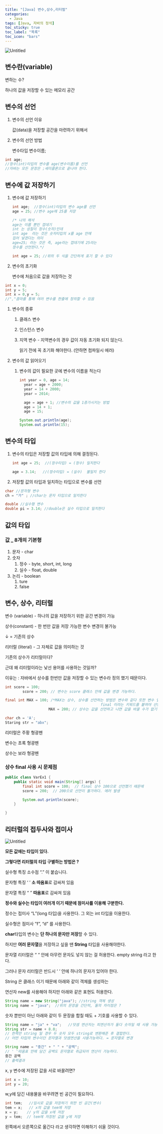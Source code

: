 ```yaml
---
title: "[Java] 변수,상수,리터럴"
categories:
  - Java
tags: [Java, 자바의 정석]
toc_sticky: true
toc_label: "목록"
toc_icon: "bars"
---
```


![Untitled](https://github.com/solfany/solfany.github.io/blob/master/blog/blog-main/3..png?raw=true)

## 변수란(variable)

변하는 수?

하나의 값을 저장할 수 있는 메모리 공간

## 변수의 선언

1. 변수의 선언 이유

   값(data)을 저장할 공간을 마련하기 위해서

2. 변수의 선언 방법

   변수타입 변수이름;

```java
int age;
//정수(int)타입의 변수를 age(변수이름)를 선언
//자바는 모든 문장은 ;세미콜론으로 끝나야 한다.
```

## 변수에 값 저장하기

1. 변수에 값 저장하기

   ```java
   int age;  //정수(int)타입의 변수 age를 선언
   age = 25; //변수 age에 25를 저장

   /* 나의 해석
   age는 이름 뿐인 껍데기
   int 는 성질이 정수(숫자)인데
   int age  라는 것은 숫자타입의 x를 age 안에
   집어 넣겠다는 의미
   age=25; 라는 것은 즉, age라는 껍데기에 25라는
   정수를 선언한다.*/

   int age = 25; //위의 두 식을 간단하게 표기 할 수 있다
   ```

1. 변수의 초기화

   변수에 처음으로 값을 저장하는 것

```java
int x = 0;
int y = 5;
int x = 0,y = 5;
//","콤마를 통해 여러 변수를 한줄에 정의할 수 있음
```

1. 변수의 종류

   1. 클래스 변수
   2. 인스턴스 변수
   3. 지역 변수 - 지역변수의 경우 값이 자동 초기화 되지 않는다.

      읽기 전에 꼭 초기화 해야한다. (안하면 컴파일시 에러)

2. 변수의 값 읽어오기

   1. 변수의 값이 필요한 곳에 변수의 이름을 적는다

      ```java
      int year = 0, age = 14;
      	year = age + 2000;
      	year = 14 + 2000;
      	year = 2014;

      	age = age + 1; //변수의 값을 1증가시키는 방법
      	age = 14 + 1;
      	age = 15;

      System.out.println(age);
      System.out.println(15);
      ```

## 변수의 타입

1. 변수의 타입은 저장할 값의 타입에 의해 결정된다.

   ```java
   int age = 25;  //(정수타입) = (정수) 일치한다

   age = 3.14;   //(정수타입) = (실수)  불일치 한다
   ```

1. 저장할 값의 타입과 일치하는 타입으로 변수를 선언

```java
char //문자형 변수
ch = "가" ; //char는 문자 타입으로 일치한다

double //실수형 변수
double pi = 3.14; //double은 실수 타입으로 일치한다
```

## 값의 타입

### 값 \_ 8개의 기본형

1. 문자 - char
2. 숫자
   1. 정수 - byte, short, int, long
   2. 실수 - float, double
3. 논리 - boolean
   1. ture
   2. false

## 변수, 상수, 리터럴

변수 (variable) - 하나의 값을 저장하기 위한 공간 변경이 가능

상수(constant) - 한 번만 값을 저장 가능한 변수 변경이 불가능

↓ = 기존의 상수

리터럴 (literal) - 그 자체로 값을 의미하는 것

기존의 상수가 리터럴이다?

근데 왜 리터럴이라는 낯선 용어를 사용하는 것일까?

이유는 : 자바에서 상수를 한번만 값을 저장할 수 있는 변수라 정의 했기 때문이다.

```java
int score = 100;
		score = 200; // 변수는 score 클래스 안에 값을 변경 가능하다.

final int MAX = 100; /*MAX는 상수, 상수를 선언하는 방법은 변수와 같다 또한 변수 앞에
											final 이라는 키워드를 붙여야 선언이 가능하다. */
					MAX = 200; // 상수는 값을 선언하고 나면 값을 바꿀 수가 없기 때문에 에러가 난다

char ch = 'A';
Staring str = "abx";
```

리터럴은 주황 형광펜

변수는 초록 형광펜

상수는 보라 형광펜

### 상수 final 사용 시 문제점

```java
public class VarEx1 {
	public static void main(String[] args) {
		final int score = 100;  // final 상수 100으로 선언했기 때문에
		score = 200;  // 200으로 선언이 불가하다. 에러 발생

		System.out.println(score);
	}

}
```

## 리터럴의 접두사와 접미사

![Untitled](https://github.com/solfany/solfany.github.io/blob/master/blog/variable/1.png?raw=true)

**모든 값에는 타입이 있다.**

**그렇다면 리터럴의 타입 구별하는 방법은 ?**

실수형 특징 소수점 “.” 이 붙습니다.

문자형 특징 ‘ ’ **소 따옴표**로 감싸져 있음

문자열 특징 “ ” **따옴표**로 감싸져 있음

**정수와 실수는 타입이 여러개 이기 때문에 점미사를 이용해 구분한다.**

정수는 접미사 “L”(long 타입)을 사용한다. 그 외는 int 타입을 이용한다.

실수형은 점미사 ”f”, “d” 를 사용한다.

**char**타입의 변수는 **단 하나의 문자만 저장**할 수 있다.

하지만 **여러 문자열**을 저장하고 싶을 땐 **String** 타입을 사용해야한다.

문자열 리터럴은 “ “ 안에 아무런 문자도 넣지 않는 걸 허용한다. empty string 라고 한다.

그러나 문자 리터럴은 반드시 ‘ ‘ 안에 하나의 문자가 있어야 한다.

String 은 클래스 이기 때문에 아래와 같이 객체를 생성하는

연산자 new를 사용해야 하지만 아래와 같은 표현도 허용한다.

```java
String name = new String("java"); //string 객체 생성
String name = "java";  //위의 문장을 간단히, 둘의 차이점은 ?
```

숫자 뿐만이 아닌 아래와 같이 두 문장을 합칠 때도 + 기호를 사용할 수 있다.

```java
String name = "ja" + "va";   //덧셈 연산자는 피연산자가 둘다 숫자일 때 사용 가능하지만,
String str = name + 8.0;
// 한쪽만 string 일 경우 두 숫자 모두 string로 변환해준 후 결합한다.
// 어떤 타입의 변수이던 문자열과 덧셈연산을 사용가능하다. = 문자열로 변경

String name = "중간" + " " + "공백";
// ' '따옴표 안에 담긴 공백도 문자열로 취급되어 연산이 가능하다.
중간 공백
// 출력결과
```

x, y 변수에 저장된 값을 서로 바꿀려면?

```java
int x = 10;
int y = 20;
```

w,y에 담긴 내용물을 바꾸려면 빈 공간이 필요하다.

```java
int tem;   //임시로 값을 저장하기 위한 빈 공간(변수)
tem = x;   // x의 값을 tem에 저장
x = y;    // y의 값을 x에 저장
y = tem;  // tem에 저장된 값을 y에 저장
```

왼쪽에서 오른쪽으로 옮긴다 라고 생각하면 이해하기 쉬울 것이다.
